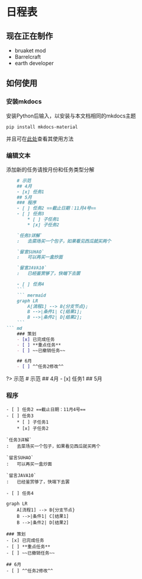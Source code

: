 # 日程表
## 现在正在制作
* bruaket mod
* Barrelcraft
* earth developer
## 如何使用
### 安装mkdocs
安装Python后输入，以安装与本文档相同的mkdocs主题
```
pip install mkdocs-material
```
并且可在[此处](https://squidfunk.github.io/mkdocs-material/reference/)查看其使用方法
### 编辑文本
添加新的任务请按月份和任务类型分解
``` md
    # 示范
    ## 4月
    - [x] 任务1
    ## 5月
    ### 程序
    - [ ] 任务2 ==截止日期：11月4号==
    - [ ] 任务3
        * [ ] 子任务1
        * [x] 子任务2

    `任务3详解`
    :   去菜场买一个包子，如果看见西瓜就买两个

    `留言SUHAO`
    :   可以再买一盒炒面

    `留言JAVA10`
    :   已经鉴赏够了，快端下去罢

    - [ ] 任务4
    ```
    ``` mermaid
    graph LR
        A[流程1] --> B{分支节点};
        B -->|条件1| C[结果1];
        B -->|条件2| D[结果2];
    ```
``` md
    ### 策划
    - [x] 已完成任务
    - [ ] **重点任务**
    - [ ] ~~已撤销任务~~

    ## 6月
    - [ ] ^^任务2修改^^
```
  ?> 示范
    # 示范
    ## 4月
    - [x] 任务1
    ## 5月
   ### 程序
    - [ ] 任务2 ==截止日期：11月4号==
    - [ ] 任务3
        * [ ] 子任务1
        * [x] 子任务2

    `任务3详解`
    :   去菜场买一个包子，如果看见西瓜就买两个

    `留言SUHAO`
    :   可以再买一盒炒面

    `留言JAVA10`
    :   已经鉴赏够了，快端下去罢

    - [ ] 任务4
    
    graph LR
        A[流程1] --> B{分支节点}
        B -->|条件1| C[结果1]
        B -->|条件2| D[结果2]

    ### 策划
    - [x] 已完成任务
    - [ ] **重点任务**
    - [ ] ~~已撤销任务~~

    ## 6月
    - [ ] ^^任务2修改^^
